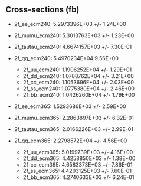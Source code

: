 
## Cross-sections (fb)

- 2f_ee_ecm240: 5.2973396E+03 +/- 1.24E+00
- 2f_mumu_ecm240: 5.3013763E+03 +/- 1.23E+00
- 2f_tautau_ecm240:  4.6674157E+03 +/- 7.30E-01
- 2f_qq_ecm240: 5.4970234E+04  9.56E+00
    - 2f_uu_ecm240: 1.1906252E+04 +/- 1.29E+01
    - 2f_dd_ecm240: 1.0788762E+04 +/- 3.21E+00
    - 2f_cc_ecm240: 1.1053696E+04 +/- 2.03E+00
    - 2f_ss_ecm240: 1.0775380E+04 +/- 2.46E+00
    - 2f_bb_ecm240: 1.0426260E+04 +/- 1.79E+00



- 2f_ee_ecm365: 1.5293686E+03 +/- 2.59E+00
- 2f_mumu_ecm365: 2.2863897E+03 +/- 6.32E-01
- 2f_tautau_ecm365: 2.0166226E+03 +/- 2.99E-01
- 2f_qq_ecm365: 2.2798572E+04 +/- 4.56E+00
    - 2f_uu_ecm365: 5.0199739E+03 +/- 4.16E+00
    - 2f_dd_ecm365: 4.4258850E+03 +/- 1.38E+00
    - 2f_cc_ecm365: 4.6583373E+03 +/- 7.86E-01
    - 2f_ss_ecm365: 4.4203125E+03 +/- 7.60E-01
    - 2f_bb_ecm365: 4.2740633E+03 +/- 6.24E-01

